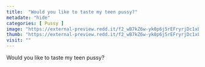 ```yaml
---
title:  "Would you like to taste my teen pussy?"
metadate: "hide"
categories: [ Pussy ]
image: "https://external-preview.redd.it/f2_wB7kZ6w-yk0p6j5rEFryrjDc1xLh81cUGbrzZo9g.jpg?auto=webp&s=287b71710f761201a24dea699e746059fd82e9b9"
thumb: "https://external-preview.redd.it/f2_wB7kZ6w-yk0p6j5rEFryrjDc1xLh81cUGbrzZo9g.jpg?width=1080&crop=smart&auto=webp&s=608ad5c383e9261ef87506d9d8319238eccdef65"
visit: ""
---
```

Would you like to taste my teen pussy?
